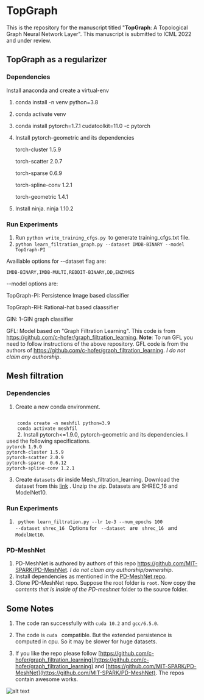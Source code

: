 # TopGraph

This is the repository for the manuscript titled "**TopGraph**: A Topological Graph Neural Network Layer". This manuscript is submitted to ICML 2022 and under review.

## TopGraph as a regularizer

### Dependencies
Install anaconda and create a virtual-env
1. conda install -n venv python=3.8
2. conda activate venv
3. conda install pytorch=1.7.1 cudatoolkit=11.0 -c pytorch
4. Install pytorch-geometric and its dependencies


	torch-cluster 1.5.9
	
	torch-scatter 2.0.7 
	
	torch-sparse  0.6.9 
	
	torch-spline-conv 1.2.1

	torch-geometric 1.4.1

5. Install ninja. 
    ninja 1.10.2
    

### Run Experiments
1. Run <code>python write_training_cfgs.py </code>to generate training_cfgs.txt file.
2. <code>python learn_filtration_graph.py --dataset IMDB-BINARY --model TopGraph-PI</code>

Availlable options for --dataset flag are:

<code>IMDB-BINARY,IMDB-MULTI,REDDIT-BINARY,DD,ENZYMES</code>

--model options are:

TopGraph-PI: Persistence Image based classifier

TopGraph-RH: Rational-hat based claassifier

GIN: 1-GIN graph classifier

GFL: Model based on "Graph Filtration Learning". This code is from https://github.com/c-hofer/graph_filtration_learning. **Note**: To run GFL you need to follow instructions of the above repository. GFL code is from the authors of https://github.com/c-hofer/graph_filtration_learning. *I do not claim any authorship*. 


## Mesh filtration 

### Dependencies
1. Create a new conda environment.
<code>
	conda create -n meshfil python=3.9
	conda activate meshfil
	</code>
2. Install pytorch<=1.9.0, pytorch-geometric and its dependencies. I used the following specifications. 
<code>
pytorch 1.9.0 
pytorch-cluster 1.5.9 
pytorch-scatter 2.0.9 
pytorch-sparse  0.6.12 
pytorch-spline-conv 1.2.1
</code>

3. Create <code>datasets</code> dir inside Mesh_filtration_learning. Download the dataset from this [link](https://www.dropbox.com/sh/0qa1qiwx41bwubc/AAB6tECbx-bNuA4m6T7fu4rZa) . Unzip the zip. Datasets are SHREC_16 and ModelNet10.

### Run Experiments 
1. <code> python learn_filtration.py --lr 1e-3 --num_epochs 100 --dataset shrec_16 </code>
Options for <code> --dataset </code> are <code> shrec_16 </code> and <code> ModelNet10</code>.

### PD-MeshNet
1. PD-MeshNet is authored by authors of this repo https://github.com/MIT-SPARK/PD-MeshNet. *I do not claim any authorship/ownership*. 
2. Install dependencies as mentioned in the [PD-MeshNet repo](https://github.com/MIT-SPARK/PD-MeshNet). 
3. Clone PD-MeshNet repo. Suppose the root folder is <code>root</code>. Now copy the *contents that is inside of the PD-meshnet* folder to the source folder. 

## Some Notes
1. The code ran successfully with <code>cuda 10.2</code> and <code>gcc/6.5.0</code>.
2. The code is <code>cuda </code> compatible. But the extended persistence is computed in cpu. So it may be slower for huge datasets.

3. If you like the repo please follow [https://github.com/c-hofer/graph_filtration_learning](https://github.com/c-hofer/graph_filtration_learning) and [https://github.com/MIT-SPARK/PD-MeshNet](https://github.com/MIT-SPARK/PD-MeshNet). The repos contain awesome works.

![alt text][id]  
  
[id]: /url/to/img.jpg "Title"